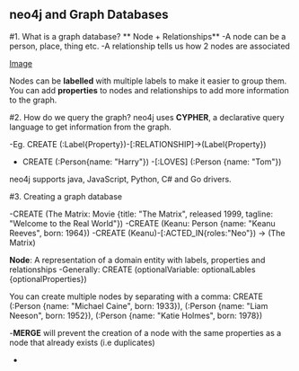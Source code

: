 ## neo4j and Graph Databases

#1. What is a graph database?
** Node + Relationships**
-A node can be a person, place, thing etc. 
-A relationship tells us how 2 nodes are associated

[Image](https://www.google.com/url?sa=i&source=images&cd=&ved=2ahUKEwi6-t_zppXkAhVcl48KHTP4Az4QjRx6BAgBEAQ&url=https%3A%2F%2Fneo4j.com%2Fblog%2Fwhy-graph-databases-are-the-future%2F&psig=AOvVaw35ZF0FXnl1G5ijJBqjbFvy&ust=1566522953071108)

Nodes can be **labelled** with multiple labels to make it easier to group them. 
You can add **properties** to nodes and relationships to add more information to the graph. 

#2. How do we query the graph?
neo4j uses **CYPHER**, a declarative query language to get information from the graph. 

-Eg. CREATE (:Label{Property})-[:RELATIONSHIP]->(Label{Property})
- CREATE (:Person{name: "Harry"}) -[:LOVES] (:Person {name: "Tom"})

neo4j supports java, JavaScript, Python, C# and Go drivers. 

#3. Creating a graph database

-CREATE (The Matrix: Movie {title: "The Matrix", released 1999, tagline: "Welcome to the Real World"})
-CREATE (Keanu: Person {name: "Keanu Reeves", born: 1964})
-CREATE (Keanu)-[:ACTED_IN{roles:"Neo"}) -> (The Matrix)

**Node**: A representation of a domain entity with labels, properties and relationships
-Generally: CREATE (optionalVariable: optionalLables {optionalProperties})

You can create multiple nodes by separating with a comma:
CREATE (:Person {name: "Michael Caine", born: 1933}), (:Person {name: "Liam Neeson", born: 1952}), (:Person {name: "Katie Holmes", born: 1978})

-**MERGE** will prevent the creation of a node with the same properties as a node that already exists (i.e duplicates)

-

